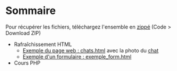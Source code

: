<h1>Sommaire</h1>
  
<p>Pour récupérer les fichiers, téléchargez l'ensemble en <a href="https://github.com/Alexandre333/cours">zippé</a> (Code > Download ZIP)</p>

<ul>
  <li>
    Rafraîchissement HTML
    <ul>
      <li><a href="https://github.com/Alexandre333/cours/blob/main/html/chats.html">Exemple du page web : chats.html</a> avec la photo du <a href="https://github.com/Alexandre333/cours/blob/main/html/cyprus_cat.jpg">chat</a></li>
      <li><a href="https://github.com/Alexandre333/cours/blob/main/html/exemple_form.html">Exemple d'un formulaire :  exemple_form.html</a></li>
    </ul>
   </li>
  <li>Cours PHP</li>
</ul>
